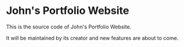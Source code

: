 # John's Portfolio Website

This is the source code of John's Portfolio Website.

It will be maintained by its creator and new features are about to come.
